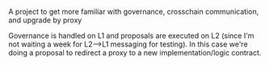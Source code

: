 A project to get more familiar with governance, crosschain communication, and upgrade by proxy

Governance is handled on L1 and proposals are executed on L2 (since I'm not waiting a week for L2-->L1 messaging for testing). In this case we're doing a proposal to redirect a proxy to a new implementation/logic contract. 

